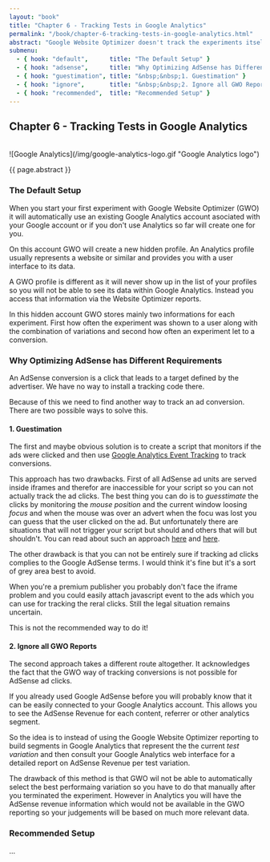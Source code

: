 ```yaml
---
layout: "book"
title: "Chapter 6 - Tracking Tests in Google Analytics"
permalink: "/book/chapter-6-tracking-tests-in-google-analytics.html"
abstract: "Google Website Optimizer doesn't track the experiments itself. Instead it utilizes Google Analytics. Read this chapter to learn about the principles of tracking experiments and what has to be done to track AdSense conversions."
submenu:
  - { hook: "default",      title: "The Default Setup" }
  - { hook: "adsense",      title: "Why Optimizing AdSense has Different Requirements" }
  - { hook: "guestimation", title: "&nbsp;&nbsp;1. Guestimation" }
  - { hook: "ignore",       title: "&nbsp;&nbsp;2. Ignore all GWO Reports" }
  - { hook: "recommended",  title: "Recommended Setup" }
---
```

## Chapter 6 - Tracking Tests in Google Analytics

<br/>
![Google Analytics](/img/google-analytics-logo.gif "Google Analytics logo")

{{ page.abstract }}

### The Default Setup<a name="default">&nbsp;</a>

When you start your first experiment with Google Website Optimizer (GWO) it will automatically use an existing Google Analytics account asociated with your Google account or if you don't use Analytics so far will create one for you.

On this account GWO will create a new hidden profile. An Analytics profile usually represents a website or similar and provides you with a user interface to its data.

A GWO profile is different as it will never show up in the list of your profiles so you will not be able to see its data within Google Analytics. Instead you access that information via the Website Optimizer reports.

In this hidden account GWO stores mainly two informations for each experiment. First how often the experiment was shown to a user along with the combination of variations and second how often an experiment let to a conversion.

### Why Optimizing AdSense has Different Requirements<a name="adsense">&nbsp;</a>

An AdSense conversion is a click that leads to a target defined by the advertiser. We have no way to install a tracking code there.

Because of this we need to find another way to track an ad conversion. There are two possible ways to solve this.

#### 1. Guestimation<a name="guestimation">&nbsp;</a>

The first and maybe obvious solution is to create a script that monitors if the ads were clicked and then use [Google Analytics Event Tracking](http://code.google.com/apis/analytics/docs/tracking/eventTrackerGuide.html "Google Analytics Event Tracking") to track conversions.

This approach has two drawbacks. First of all AdSense ad units are served inside iframes and therefor are inaccessible for your script so you can not actually track the ad clicks. The best thing you can do is to _guesstimate_ the clicks by monitoring the _mouse position_ and the current window loosing _focus_ and when the mouse was over an advert when the focu was lost you can guess that the user clicked on the ad. But unfortunately there are situations that will not trigger your script but should and others that will but shouldn't. You can read about such an approach [here](http://www.bennadel.com/blog/1752-Tracking-Google-AdSense-Clicks-With-jQuery-And-ColdFusion.htm "Blog post: Tracking Google AdSense Clicks With jQuery And ColdFusion") and [here](http://supriyadisw.net/2006/07/adsense-clicks-tracker "Blog post: Adsense Clicks Tracker").

The other drawback is that you can not be entirely sure if tracking ad clicks complies to the Google AdSense terms. I would think it's fine but it's a sort of grey area best to avoid.

When you're a premium publisher you probably don't face the iframe problem and you could easily attach javascript event to the ads which you can use for tracking the reral clicks. Still the legal situation remains uncertain.

This is not the recommended way to do it!

#### 2. Ignore all GWO Reports<a name="ignore">&nbsp;</a>

The second approach takes a different route altogether. It acknowledges the fact that the GWO way of tracking conversions is not possible for AdSense ad clicks.

If you already used Google AdSense before you will probably know that it can be easily connected to your Google Analytics account. This allows you to see the AdSense Revenue for each content, referrer or other analytics segment.

So the idea is to instead of using the Google Website Optimizer reporting to build segments in Google Analytics that represent the the current _test variation_ and then consult your Google Analytics web interface for a detailed report on AdSense Revenue per test variation.

The drawback of this method is that GWO wil not be able to automatically select the best performaing variation so you have to do that manually after you terminated the experiment.
However in Analytics you will have the AdSense revenue information which would not be available in the GWO reporting so your judgements will be based on much more relevant data.

### Recommended Setup<a name="recommended">&nbsp;</a>

...

